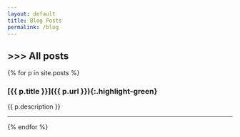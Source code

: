 ```yaml
---
layout: default
title: Blog Posts
permalink: /blog
---
```


## \>>> All posts

{% for p in site.posts %}

### [{{ p.title }}]({{ p.url }}){:.highlight-green}
{{ p.description }}

---
{% endfor %}
